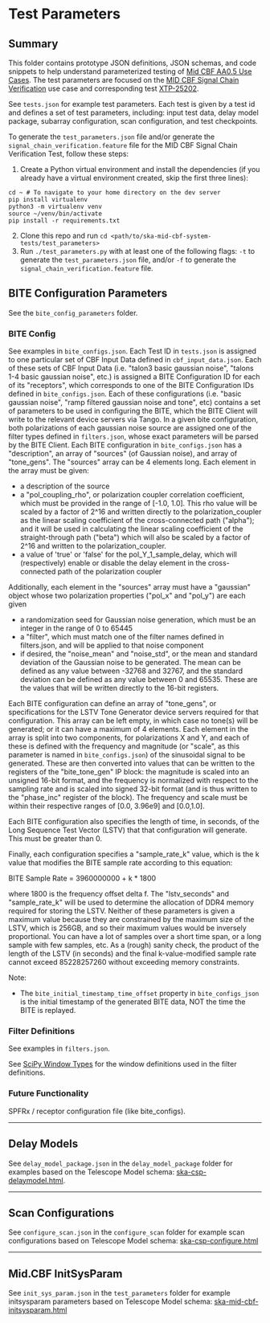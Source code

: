 # Test Parameters

## Summary

This folder contains prototype JSON definitions, JSON schemas, and code snippets to help understand parameterized testing of [Mid CBF AA0.5 Use Cases](https://confluence.skatelescope.org/display/SE/Mid+CBF+AA0.5+Use+Cases). The test parameters are focused on the [MID CBF Signal Chain Verification](https://confluence.skatelescope.org/display/SE/Mid+CBF+AA0.5+Use+Cases#MidCBFAA0.5UseCases-MidCBFSignalChainVerification) use case and corresponding test [XTP-25202](https://jira.skatelescope.org/browse/XTP-25202).

See `tests.json` for example test parameters. Each test is given by a test id and defines a set of test parameters, including: input test data, delay model package, subarray configuration, scan configuration, and test checkpoints.

To generate the `test_parameters.json` file and/or generate the `signal_chain_verification.feature` file for the MID CBF Signal Chain Verification Test, follow these steps:
1. Create a Python virtual environment and install the dependencies (if you already have a virtual environment created, skip the first three lines):

```
cd ~ # To navigate to your home directory on the dev server
pip install virtualenv
python3 -m virtualenv venv
source ~/venv/bin/activate
pip install -r requirements.txt
```
2. Clone this repo and run `cd <path/to/ska-mid-cbf-system-tests/test_parameters>`
3. Run `./test_parameters.py` with at least one of the following flags: `-t` to generate the `test_parameters.json` file, and/or `-f` to generate the `signal_chain_verification.feature` file.

## BITE Configuration Parameters
See the `bite_config_parameters` folder.

### BITE Config
See examples in `bite_configs.json`.
Each Test ID in `tests.json` is assigned to one particular set of CBF Input Data defined in `cbf_input_data.json`. Each of these sets of CBF Input Data (i.e. "talon3 basic gaussian noise", "talons 1-4 basic gaussian noise", etc.) is assigned a BITE Configuration ID for each of its "receptors", which corresponds to one of the BITE Configuration IDs defined in `bite_configs.json`. Each of these configurations (i.e. "basic gaussian noise", "ramp filtered gaussian noise and tone", etc) contains a set of parameters to be used in configuring the BITE, which the BITE Client will write to the relevant device servers via Tango. In a given bite configuration, both polarizations of each gaussian noise source are assigned one of the filter types defined in `filters.json`, whose exact parameters will be parsed by the BITE Client.
Each BITE configuration in `bite_configs.json` has a "description", an array of "sources" (of Gaussian noise), and array of "tone_gens".
The "sources" array can be 4 elements long. Each element in the array must be given:
* a description of the source
* a "pol_coupling_rho", or polarization coupler correlation coefficient, which must be provided in the range of [-1.0, 1.0]. This rho value will be scaled by a factor of 2^16 and written directly to the polarization_coupler as the linear scaling coefficient of the cross-connected path ("alpha"); and it will be used in calculating the linear scaling coefficient of the straight-through path ("beta") which will also be scaled by a factor of 2^16 and written to the polarization_coupler. 
* a value of 'true' or 'false' for the pol_Y_1_sample_delay, which will (respectively) enable or disable the delay element in the cross-connected path of the polarization coupler 

Additionally, each element in the "sources" array must have a "gaussian" object whose two polarization properties ("pol_x" and "pol_y") are each given 
* a randomization seed for Gaussian noise generation, which must be an integer in the range of 0 to 65445
* a "filter", which must match one of the filter names defined in filters.json, and will be applied to that noise component
* if desired, the "noise_mean" and "noise_std", or the mean and standard deviation of the Gaussian noise to be generated. The mean can be defined as any value between -32768 and 32767, and the standard deviation can be defined as any value between 0 and 65535. These are the values that will be written directly to the 16-bit registers.

Each BITE configuration can define an array of "tone_gens", or specifications for the LSTV Tone Generator device servers required for that configuration. This array can be left empty, in which case no tone(s) will be generated; or it can have a maximum of 4 elements. Each element in the array is split into two components, for polarizations X and Y, and each of these is defined with the frequency and magnitude (or "scale", as this parameter is named in `bite_configs.json`) of the sinusoidal signal to be generated. These are then converted into values that can be written to the registers of the "bite_tone_gen" IP block: the magnitude is scaled into an unsigned 16-bit format, and the frequency is normalized with respect to the sampling rate and is scaled into signed 32-bit format (and is thus written to the "phase_inc" register of the block). The frequency and scale must be within their respective ranges of [0.0, 3.96e9] and [0.0,1.0].

Each BITE configuration also specifies the length of time, in seconds, of the Long Sequence Test Vector (LSTV) that that configuration will generate. This must be greater than 0.

Finally, each configuration specifies a "sample_rate_k" value, which is the k value that modifies the BITE sample rate according to this equation:

BITE Sample Rate = 3960000000 + k * 1800

where 1800 is the frequency offset delta f. 
The "lstv_seconds" and "sample_rate_k" will be used to determine the allocation of DDR4 memory required for storing the LSTV. Neither of these parameters is given a maximum value because they are constrained by the maximum size of the LSTV, which is 256GB, and so their maximum values would be inversely proportional. You can have a lot of samples over a short time span, or a long sample with few samples, etc. As a (rough) sanity check, the product of the length of the LSTV (in seconds) and the final k-value-modified sample rate cannot exceed 85228257260 without exceeding memory constraints.

Note:
* The `bite_initial_timestamp_time_offset` property in `bite_configs_json` is the initial timestamp of the generated BITE data, NOT the time the BITE is replayed.

### Filter Definitions
See examples in `filters.json`.

See [SciPy Window Types](https://docs.scipy.org/doc/scipy/reference/generated/scipy.signal.get_window.html#scipy.signal.get_window) for the window definitions used in the filter definitions. 

### Future Functionality
SPFRx / receptor configuration file (like bite_configs).

----
## Delay Models

See `delay_model_package.json` in the `delay_model_package` folder for examples based on the Telescope Model schema: 
[ska-csp-delaymodel.html](https://developer.skao.int/projects/ska-telmodel/en/latest/schemas/ska-csp-delaymodel.html).

----
## Scan Configurations
See `configure_scan.json` in the `configure_scan` folder for example scan configurations based on Telescope Model schema: [ska-csp-configure.html](https://developer.skao.int/projects/ska-telmodel/en/latest/schemas/ska-csp-configure.html#csp-config-2-0)

----
## Mid.CBF InitSysParam
See `init_sys_param.json` in the `test_parameters` folder for example initsysparam parameters based on Telescope Model schema: [ska-mid-cbf-initsysparam.html](https://developer.skao.int/projects/ska-telmodel/en/latest/schemas/ska-mid-cbf-initsysparam.html#mid-cbf-parameters-1-0)
